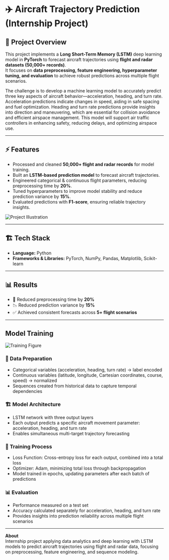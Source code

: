 # ✈️ Aircraft Trajectory Prediction (Internship Project)

## 📌 Project Overview
This project implements a **Long Short-Term Memory (LSTM)** deep learning model in **PyTorch** to forecast aircraft trajectories using **flight and radar datasets (50,000+ records)**.  
It focuses on **data preprocessing, feature engineering, hyperparameter tuning, and evaluation** to achieve robust predictions across multiple flight scenarios.  

The challenge is to develop a machine learning model to accurately predict three key aspects of aircraft behavior—acceleration, heading, and turn rate. Acceleration predictions indicate changes in speed, aiding in safe spacing and fuel optimization. Heading and turn rate predictions provide insights into direction and maneuvering, which are essential for collision avoidance and efficient airspace management. This model will support air traffic controllers in enhancing safety, reducing delays, and optimizing airspace use.

---

## ⚡ Features
- Processed and cleaned **50,000+ flight and radar records** for model training.  
- Built an **LSTM-based prediction model** to forecast aircraft trajectories.  
- Engineered categorical & continuous flight parameters, reducing preprocessing time by **20%**.  
- Tuned hyperparameters to improve model stability and reduce prediction variance by **15%**.  
- Evaluated predictions with **F1-score**, ensuring reliable trajectory insights.  

![Project Illustration](https://github.com/user-attachments/assets/5b7f1a09-25b4-4119-b6aa-57f6a31d6c7e)

---

## 🏗️ Tech Stack
- **Language:** Python  
- **Frameworks & Libraries:** PyTorch, NumPy, Pandas, Matplotlib, Scikit-learn  

---

## 📊 Results
- 🚀 Reduced preprocessing time by **20%**  
- 📉 Reduced prediction variance by **15%**  
- ✅ Achieved consistent forecasts across **5+ flight scenarios**  

---

## Model Training
![Training Figure](https://github.com/user-attachments/assets/fda04058-cf6e-4509-abc2-ea42531de0af)

### 🔧 Data Preparation
- Categorical variables (acceleration, heading, turn rate) → label encoded  
- Continuous variables (latitude, longitude, Cartesian coordinates, course, speed) → normalized  
- Sequences created from historical data to capture temporal dependencies  

### 🏗️ Model Architecture
- LSTM network with three output layers  
- Each output predicts a specific aircraft movement parameter: acceleration, heading, and turn rate  
- Enables simultaneous multi-target trajectory forecasting  

### 🎯 Training Process
- Loss Function: Cross-entropy loss for each output, combined into a total loss  
- Optimizer: Adam, minimizing total loss through backpropagation  
- Model trained in epochs, updating parameters after each batch of predictions  

### 📊 Evaluation
- Performance measured on a test set  
- Accuracy calculated separately for acceleration, heading, and turn rate  
- Provides insights into prediction reliability across multiple flight scenarios  

---

**About**  
Internship project applying data analytics and deep learning with LSTM models to predict aircraft trajectories using flight and radar data, focusing on preprocessing, feature engineering, and sequence modeling.
